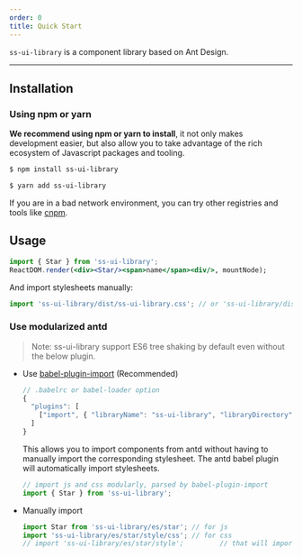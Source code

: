```yaml
---
order: 0
title: Quick Start
---
```


`ss-ui-library` is a component library based on Ant Design.

---

## Installation

### Using npm or yarn

**We recommend using npm or yarn to install**, it not only makes development easier, but also allow you to take advantage of the rich ecosystem of Javascript packages and tooling.

```bash
$ npm install ss-ui-library
```

```bash
$ yarn add ss-ui-library
```

If you are in a bad network environment, you can try other registries and tools like [cnpm](https://github.com/cnpm/cnpm).

## Usage

```jsx
import { Star } from 'ss-ui-library';
ReactDOM.render(<div><Star/><span>name</span><div/>, mountNode);
```

And import stylesheets manually:

```jsx
import 'ss-ui-library/dist/ss-ui-library.css'; // or 'ss-ui-library/dist/ss-ui-library.less'
```

### Use modularized antd

> Note: ss-ui-library support ES6 tree shaking by default even without the below plugin.

- Use [babel-plugin-import](https://github.com/ant-design/babel-plugin-import) (Recommended)

  ```js
  // .babelrc or babel-loader option
  {
    "plugins": [
      ["import", { "libraryName": "ss-ui-library", "libraryDirectory": "es", "style": "css" }] // `style: true` for less
    ]
  }
  ```

  This allows you to import components from antd without having to manually import the corresponding stylesheet. The antd babel plugin will automatically import stylesheets.

  ```jsx
  // import js and css modularly, parsed by babel-plugin-import
  import { Star } from 'ss-ui-library';
  ```

- Manually import

  ```jsx
  import Star from 'ss-ui-library/es/star'; // for js
  import 'ss-ui-library/es/star/style/css'; // for css
  // import 'ss-ui-library/es/star/style';         // that will import less
  ```

